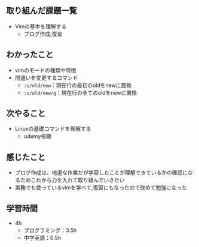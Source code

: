 ## 取り組んだ課題一覧
- Vimの基本を理解する
  - ブログ作成,復習
## わかったこと
- vimのモードの種類や特徴
- 間違いを変更するコマンド
  - `:s/old/new`：現在行の最初のoldをnewに置換
  - `:s/old/new/g`：現在行の全てのoldをnewに置換
## 次やること
- Linuxの基礎コマンドを理解する
  - udemy視聴
## 感じたこと
- ブログ作成は、地道な作業だが学習したことが理解できているかの確認になるためこれから力を入れて取り組んでいきたい
- 実務でも使っているvimを学べて,復習にもなったので改めて勉強になった
## 学習時間
- 4h
  - プログラミング：3.5h
  - 中学英語：0.5h